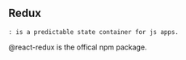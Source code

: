 ## Redux 
    : is a predictable state container for js apps.

@react-redux is the offical npm package.
